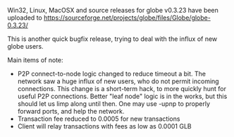 Win32, Linux, MacOSX and source releases for globe v0.3.23 have been uploaded to
https://sourceforge.net/projects/globe/files/Globe/globe-0.3.23/

This is another quick bugfix release, trying to deal with the influx of new globe users.

Main items of note:

* P2P connect-to-node logic changed to reduce timeout a bit.  The network saw a huge influx of new users, who do not permit incoming connections.  This change is a short-term hack, to more quickly hunt for useful P2P connections.  Better "leaf node" logic is in the works, but this should let us limp along until then.  One may use -upnp to properly forward ports, and help the network.
* Transaction fee reduced to 0.0005 for new transactions
* Client will relay transactions with fees as low as 0.0001 GLB
